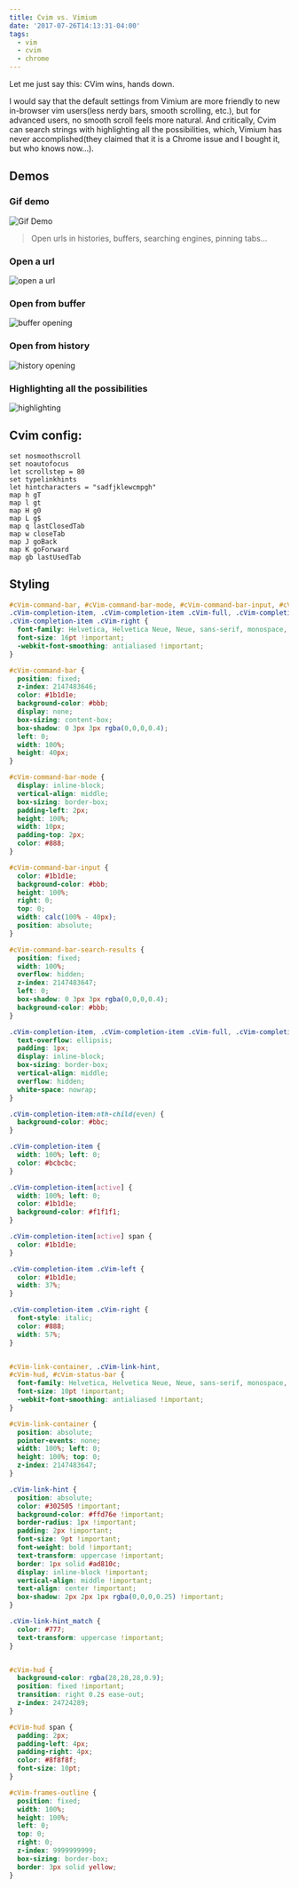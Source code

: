 ```yaml
---
title: Cvim vs. Vimium
date: '2017-07-26T14:13:31-04:00'
tags:
  - vim
  - cvim
  - chrome
---
```

Let me just say this: CVim wins, hands down.

I would say that the default settings from Vimium are more friendly to new in-browser vim users(less nerdy bars, smooth scrolling, etc.), but for advanced users, no smooth scroll feels more natural. And critically, Cvim can search strings with highlighting all the possibilities, which, Vimium has never accomplished(they claimed that it is a Chrome issue and I bought it, but who knows now...).

## Demos
### Gif demo

![Gif Demo](/../../../images/uploads/2017-07-26%2014.17.50.gif)

> Open urls in histories, buffers, searching engines, pinning tabs...

### Open a url
![open a url](/../../../images/uploads/Screen%20Shot%202017-07-26%20at%202.11.21%20PM.png)

### Open from buffer
![buffer opening](/../../../images/uploads/Screen%20Shot%202017-07-26%20at%202.11.37%20PM.png)

### Open from history
![history opening](/../../../images/uploads/Screen%20Shot%202017-07-26%20at%202.12.14%20PM.png)

### Highlighting all the possibilities
![highlighting](/../../../images/uploads/Screen%20Shot%202017-07-26%20at%203.04.04%20PM.png)

## Cvim config:
```
set nosmoothscroll
set noautofocus
let scrollstep = 80
set typelinkhints
let hintcharacters = "sadfjklewcmpgh"
map h gT
map l gt
map H g0
map L g$
map q lastClosedTab
map w closeTab
map J goBack
map K goForward
map gb lastUsedTab
```
## Styling

```css
#cVim-command-bar, #cVim-command-bar-mode, #cVim-command-bar-input, #cVim-command-bar-search-results,
.cVim-completion-item, .cVim-completion-item .cVim-full, .cVim-completion-item .cVim-left,
.cVim-completion-item .cVim-right {
  font-family: Helvetica, Helvetica Neue, Neue, sans-serif, monospace, Arial;
  font-size: 16pt !important;
  -webkit-font-smoothing: antialiased !important;
}

#cVim-command-bar {
  position: fixed;
  z-index: 2147483646;
  color: #1b1d1e;
  background-color: #bbb;
  display: none;
  box-sizing: content-box;
  box-shadow: 0 3px 3px rgba(0,0,0,0.4);
  left: 0;
  width: 100%;
  height: 40px;
}

#cVim-command-bar-mode {
  display: inline-block;
  vertical-align: middle;
  box-sizing: border-box;
  padding-left: 2px;
  height: 100%;
  width: 10px;
  padding-top: 2px;
  color: #888;
}

#cVim-command-bar-input {
  color: #1b1d1e;
  background-color: #bbb;
  height: 100%;
  right: 0;
  top: 0;
  width: calc(100% - 40px);
  position: absolute;
}

#cVim-command-bar-search-results {
  position: fixed;
  width: 100%;
  overflow: hidden;
  z-index: 2147483647;
  left: 0;
  box-shadow: 0 3px 3px rgba(0,0,0,0.4);
  background-color: #bbb;
}

.cVim-completion-item, .cVim-completion-item .cVim-full, .cVim-completion-item .cVim-left, .cVim-completion-item .cVim-right {
  text-overflow: ellipsis;
  padding: 1px;
  display: inline-block;
  box-sizing: border-box;
  vertical-align: middle;
  overflow: hidden;
  white-space: nowrap;
}

.cVim-completion-item:nth-child(even) {
  background-color: #bbc;
}

.cVim-completion-item {
  width: 100%; left: 0;
  color: #bcbcbc;
}

.cVim-completion-item[active] {
  width: 100%; left: 0;
  color: #1b1d1e;
  background-color: #f1f1f1;
}

.cVim-completion-item[active] span {
  color: #1b1d1e;
}

.cVim-completion-item .cVim-left {
  color: #1b1d1e;
  width: 37%;
}

.cVim-completion-item .cVim-right {
  font-style: italic;
  color: #888;
  width: 57%;
}


#cVim-link-container, .cVim-link-hint,
#cVim-hud, #cVim-status-bar {
  font-family: Helvetica, Helvetica Neue, Neue, sans-serif, monospace, Arial;
  font-size: 10pt !important;
  -webkit-font-smoothing: antialiased !important;
}

#cVim-link-container {
  position: absolute;
  pointer-events: none;
  width: 100%; left: 0;
  height: 100%; top: 0;
  z-index: 2147483647;
}

.cVim-link-hint {
  position: absolute;
  color: #302505 !important;
  background-color: #ffd76e !important;
  border-radius: 1px !important;
  padding: 2px !important;
  font-size: 9pt !important;
  font-weight: bold !important;
  text-transform: uppercase !important;
  border: 1px solid #ad810c;
  display: inline-block !important;
  vertical-align: middle !important;
  text-align: center !important;
  box-shadow: 2px 2px 1px rgba(0,0,0,0.25) !important;
}

.cVim-link-hint_match {
  color: #777;
  text-transform: uppercase !important;
}


#cVim-hud {
  background-color: rgba(28,28,28,0.9);
  position: fixed !important;
  transition: right 0.2s ease-out;
  z-index: 24724289;
}

#cVim-hud span {
  padding: 2px;
  padding-left: 4px;
  padding-right: 4px;
  color: #8f8f8f;
  font-size: 10pt;
}

#cVim-frames-outline {
  position: fixed;
  width: 100%;
  height: 100%;
  left: 0;
  top: 0;
  right: 0;
  z-index: 9999999999;
  box-sizing: border-box;
  border: 3px solid yellow;
}

```



